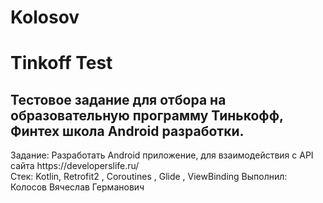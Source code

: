 # Kolosov
<h1> Tinkoff Test </h1>
<h2> Тестовое задание для отбора на образовательную программу Тинькофф, Финтех школа Android разработки.</h2>
Задание: Разработать Android приложение, для взаимодействия с API сайта https://developerslife.ru/ </br>
Стек: Kotlin, Retrofit2 , Coroutines , Glide , ViewBinding
Выполнил: Колосов Вячеслав Германович

